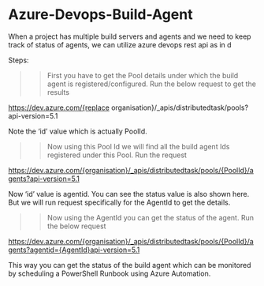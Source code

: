 # Azure-Devops-Build-Agent
When a project has multiple build servers and agents and we need to keep track of status of agents, we can utilize azure devops rest api as in d 

Steps:

>>First you have to get the Pool details under which the build agent is registered/configured. Run the below request to get the results

https://dev.azure.com/{replace organisation}/_apis/distributedtask/pools?api-version=5.1

Note the ‘id’ value which is actually PoolId.

>> Now using this Pool Id we will find all the build agent Ids registered under this Pool. Run the request

https://dev.azure.com/{organisation}/_apis/distributedtask/pools/{PoolId}/agents?api-version=5.1

Now ‘id’ value is agentid. You can see the status value is also shown here. But we will run request specifically for the AgentId to get the details.

>> Now using the AgentId you can get the status of the agent. Run the below request

https://dev.azure.com/{organisation}/_apis/distributedtask/pools/{PoolId}/agents?agentid={AgentId}api-version=5.1

 

This way you can get the status of the build agent which can be monitored by scheduling a PowerShell Runbook using Azure Automation.
